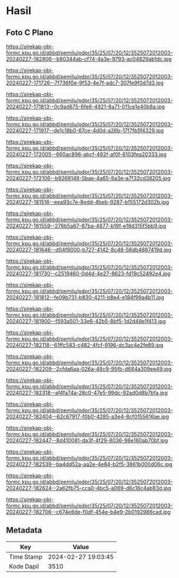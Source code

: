 # Hasil

## Foto C Plano

https://sirekap-obj-formc.kpu.go.id/abbd/pemilu/pdpr/35/25/07/20/12/3525072012003-20240227-182806--b80344ab-cf74-4a3e-9793-ac04829ab1dc.jpg

https://sirekap-obj-formc.kpu.go.id/abbd/pemilu/pdpr/35/25/07/20/12/3525072012003-20240227-171726--7f736f0e-9f53-4e7f-adc7-307fe9f0d7d3.jpg

https://sirekap-obj-formc.kpu.go.id/abbd/pemilu/pdpr/35/25/07/20/12/3525072012003-20240227-171813--0c9ad675-6fe6-4921-8a71-011ce1e40b8a.jpg

https://sirekap-obj-formc.kpu.go.id/abbd/pemilu/pdpr/35/25/07/20/12/3525072012003-20240227-171917--de1c18b0-67ce-4d0d-a26b-17f7fb5f4329.jpg

https://sirekap-obj-formc.kpu.go.id/abbd/pemilu/pdpr/35/25/07/20/12/3525072012003-20240227-172005--660ac896-abcf-492f-af0f-6103fea20333.jpg

https://sirekap-obj-formc.kpu.go.id/abbd/pemilu/pdpr/35/25/07/20/12/3525072012003-20240227-172106--b9268148-5bae-4a65-8a3e-a7f32cd38205.jpg

https://sirekap-obj-formc.kpu.go.id/abbd/pemilu/pdpr/35/25/07/20/12/3525072012003-20240227-181516--eea93c7e-8edd-4beb-9287-b155172d302b.jpg

https://sirekap-obj-formc.kpu.go.id/abbd/pemilu/pdpr/35/25/07/20/12/3525072012003-20240227-181559--276b5a67-87ba-4877-b19f-e18d315f5bb9.jpg

https://sirekap-obj-formc.kpu.go.id/abbd/pemilu/pdpr/35/25/07/20/12/3525072012003-20240227-181646--d04f9000-b727-4142-8c48-56db4887419d.jpg

https://sirekap-obj-formc.kpu.go.id/abbd/pemilu/pdpr/35/25/07/20/12/3525072012003-20240227-181730--c2519460-0d4d-4e27-8623-fd19c52492e4.jpg

https://sirekap-obj-formc.kpu.go.id/abbd/pemilu/pdpr/35/25/07/20/12/3525072012003-20240227-181812--fe09b731-b830-4211-b8e4-e184f99a4b11.jpg

https://sirekap-obj-formc.kpu.go.id/abbd/pemilu/pdpr/35/25/07/20/12/3525072012003-20240227-181900--f593a501-33e6-42b5-8bf5-1d2d48e1f413.jpg

https://sirekap-obj-formc.kpu.go.id/abbd/pemilu/pdpr/35/25/07/20/12/3525072012003-20240227-182118--61ffc583-c482-4fcf-9196-dc3ac4e2fe89.jpg

https://sirekap-obj-formc.kpu.go.id/abbd/pemilu/pdpr/35/25/07/20/12/3525072012003-20240227-182209--2cfda6aa-026a-48c9-95fb-d684a309ee49.jpg

https://sirekap-obj-formc.kpu.go.id/abbd/pemilu/pdpr/35/25/07/20/12/3525072012003-20240227-182318--af4fa74a-28c0-47e5-99dc-92ad0d8b7bfa.jpg

https://sirekap-obj-formc.kpu.go.id/abbd/pemilu/pdpr/35/25/07/20/12/3525072012003-20240227-182404--62c87917-f0b0-4285-a3e4-8cf0155616ae.jpg

https://sirekap-obj-formc.kpu.go.id/abbd/pemilu/pdpr/35/25/07/20/12/3525072012003-20240227-182447--8d410081-da3f-4f29-8036-98e160ab70bf.jpg

https://sirekap-obj-formc.kpu.go.id/abbd/pemilu/pdpr/35/25/07/20/12/3525072012003-20240227-182539--ba4dd52a-aa2e-4e84-b2f5-3861b000d06c.jpg

https://sirekap-obj-formc.kpu.go.id/abbd/pemilu/pdpr/35/25/07/20/12/3525072012003-20240227-182624--2a62fb75-cca0-4bc5-a069-d6c18c4ab83d.jpg

https://sirekap-obj-formc.kpu.go.id/abbd/pemilu/pdpr/35/25/07/20/12/3525072012003-20240227-182706--c674e8de-f0df-454e-b4e9-2b0192986cad.jpg


## Metadata

| Key        | Value               |
| ---------- | ------------------- |
| Time Stamp | 2024-02-27 19:03:45 |
| Kode Dapil | 3510                |



